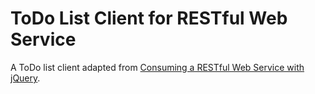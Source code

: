 # ToDo List Client for RESTful Web Service 

A ToDo list client adapted from 
[Consuming a RESTful Web Service with jQuery](https://spring.io/guides/gs/consuming-rest-jquery/).
